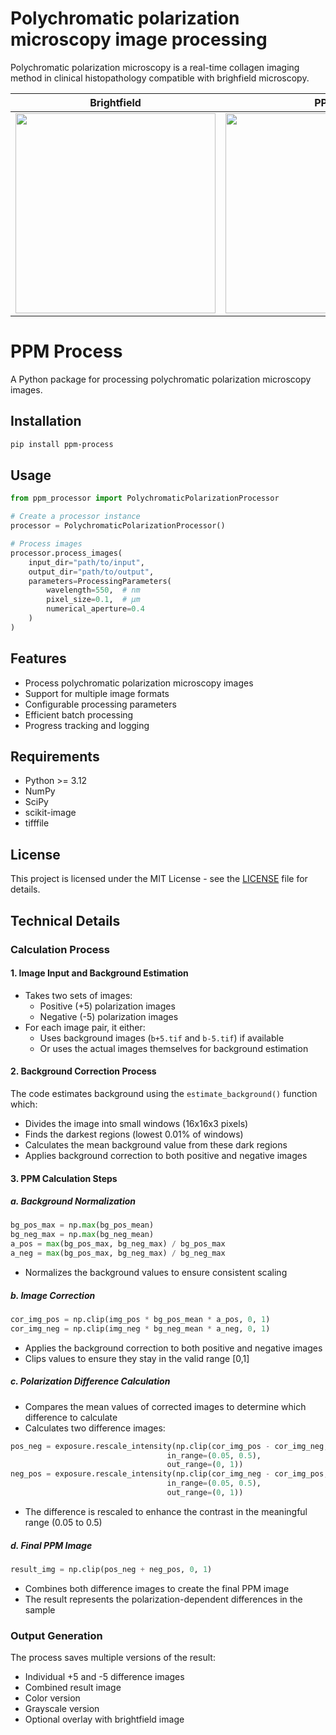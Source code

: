 # Polychromatic polarization microscopy image processing
Polychromatic polarization microscopy is a real-time collagen imaging method in clinical histopathology compatible with brighfield microscopy.

|Brightfield| PPM |
|----------|--------|
|<img src="https://github.com/uw-loci/polychromatic-polarization/blob/master/thumbnails/brightfield.png" width="320">|<img src="https://github.com/uw-loci/polychromatic-polarization/blob/master/thumbnails/ppm.png" width="320">|


# PPM Process

A Python package for processing polychromatic polarization microscopy images.

## Installation

```bash
pip install ppm-process
```

## Usage

```python
from ppm_processor import PolychromaticPolarizationProcessor

# Create a processor instance
processor = PolychromaticPolarizationProcessor()

# Process images
processor.process_images(
    input_dir="path/to/input",
    output_dir="path/to/output",
    parameters=ProcessingParameters(
        wavelength=550,  # nm
        pixel_size=0.1,  # μm
        numerical_aperture=0.4
    )
)
```

## Features

- Process polychromatic polarization microscopy images
- Support for multiple image formats
- Configurable processing parameters
- Efficient batch processing
- Progress tracking and logging

## Requirements

- Python >= 3.12
- NumPy
- SciPy
- scikit-image
- tifffile

## License

This project is licensed under the MIT License - see the [LICENSE](LICENSE) file for details.

## Technical Details

### Calculation Process

#### 1. Image Input and Background Estimation
- Takes two sets of images:
  - Positive (+5) polarization images
  - Negative (-5) polarization images
- For each image pair, it either:
  - Uses background images (`b+5.tif` and `b-5.tif`) if available
  - Or uses the actual images themselves for background estimation

#### 2. Background Correction Process
The code estimates background using the `estimate_background()` function which:
- Divides the image into small windows (16x16x3 pixels)
- Finds the darkest regions (lowest 0.01% of windows)
- Calculates the mean background value from these dark regions
- Applies background correction to both positive and negative images

#### 3. PPM Calculation Steps

##### a. Background Normalization
```python
bg_pos_max = np.max(bg_pos_mean)
bg_neg_max = np.max(bg_neg_mean)
a_pos = max(bg_pos_max, bg_neg_max) / bg_pos_max
a_neg = max(bg_pos_max, bg_neg_max) / bg_neg_max
```
- Normalizes the background values to ensure consistent scaling

##### b. Image Correction
```python
cor_img_pos = np.clip(img_pos * bg_pos_mean * a_pos, 0, 1)
cor_img_neg = np.clip(img_neg * bg_neg_mean * a_neg, 0, 1)
```
- Applies the background correction to both positive and negative images
- Clips values to ensure they stay in the valid range [0,1]

##### c. Polarization Difference Calculation
- Compares the mean values of corrected images to determine which difference to calculate
- Calculates two difference images:
```python
pos_neg = exposure.rescale_intensity(np.clip(cor_img_pos - cor_img_neg, 0, 1), 
                                   in_range=(0.05, 0.5), 
                                   out_range=(0, 1))
neg_pos = exposure.rescale_intensity(np.clip(cor_img_neg - cor_img_pos, 0, 1), 
                                   in_range=(0.05, 0.5), 
                                   out_range=(0, 1))
```
- The difference is rescaled to enhance the contrast in the meaningful range (0.05 to 0.5)

##### d. Final PPM Image
```python
result_img = np.clip(pos_neg + neg_pos, 0, 1)
```
- Combines both difference images to create the final PPM image
- The result represents the polarization-dependent differences in the sample

### Output Generation
The process saves multiple versions of the result:
- Individual +5 and -5 difference images
- Combined result image
- Color version
- Grayscale version
- Optional overlay with brightfield image
